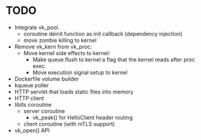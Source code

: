 # TODO

- Integrate vk_pool.
  - coroutine deinit function as init callback (dependency injection)
  - move zombie killing to kernel
- Remove vk_kern from vk_proc:
  - Move kernel side effects to kernel:
    - Make queue flush to kernel a flag that the kernel reads after proc exec.
    - Move execution signal setup to kernel
- Dockerfile volume builder
- kqueue poller
- HTTP servlet that loads static files into memory
- HTTP client
- libtls coroutine
  - server coroutine
    - vk_peak() for HelloClient header routing
  - client coroutine (with mTLS support)
- vk_open() API